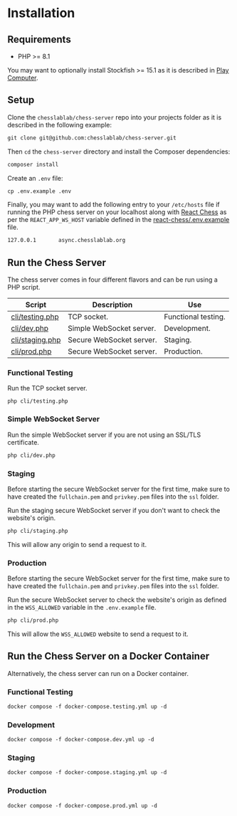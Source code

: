# Installation

## Requirements

- PHP >= 8.1

You may want to optionally install Stockfish >= 15.1 as it is described in [Play Computer](https://php-chess.readthedocs.io/en/latest/play-computer/).

## Setup

Clone the `chesslablab/chess-server` repo into your projects folder as it is described in the following example:

```txt
git clone git@github.com:chesslablab/chess-server.git
```

Then `cd` the `chess-server` directory and install the Composer dependencies:

```txt
composer install
```

Create an `.env` file:

```txt
cp .env.example .env
```

Finally, you may want to add the following entry to your `/etc/hosts` file if running the PHP chess server on your localhost along with [React Chess](https://github.com/chesslablab/react-chess) as per the `REACT_APP_WS_HOST` variable defined in the [react-chess/.env.example](https://github.com/chesslablab/react-chess/blob/master/.env.example) file.

```txt
127.0.0.1       async.chesslablab.org
```

## Run the Chess Server

The chess server comes in four different flavors and can be run using a PHP script.

| Script | Description | Use |
| ------ | ----------- | --- |
| [cli/testing.php](https://github.com/chesslablab/chess-server/blob/master/cli/testing.php) | TCP socket. | Functional testing. |
| [cli/dev.php](https://github.com/chesslablab/chess-server/blob/master/cli/dev.php) | Simple WebSocket server. | Development. |
| [cli/staging.php](https://github.com/chesslablab/chess-server/blob/master/cli/staging.php) | Secure WebSocket server. | Staging. |
| [cli/prod.php](https://github.com/chesslablab/chess-server/blob/master/cli/prod.php) | Secure WebSocket server. | Production. |


### Functional Testing

Run the TCP socket server.

```
php cli/testing.php
```

### Simple WebSocket Server

Run the simple WebSocket server if you are not using an SSL/TLS certificate.

```txt
php cli/dev.php
```

### Staging

Before starting the secure WebSocket server for the first time, make sure to have created the `fullchain.pem` and `privkey.pem` files into the `ssl` folder.

Run the staging secure WebSocket server if you don't want to check the website's origin.

```txt
php cli/staging.php
```

This will allow any origin to send a request to it.

### Production

Before starting the secure WebSocket server for the first time, make sure to have created the `fullchain.pem` and `privkey.pem` files into the `ssl` folder.

Run the secure WebSocket server to check the website's origin as defined in the `WSS_ALLOWED` variable in the `.env.example` file.

```txt
php cli/prod.php
```

This will allow the `WSS_ALLOWED` website to send a request to it.

## Run the Chess Server on a Docker Container

Alternatively, the chess server can run on a Docker container.

### Functional Testing

```txt
docker compose -f docker-compose.testing.yml up -d
```

### Development

```txt
docker compose -f docker-compose.dev.yml up -d
```

### Staging

```txt
docker compose -f docker-compose.staging.yml up -d
```

### Production

```txt
docker compose -f docker-compose.prod.yml up -d
```
